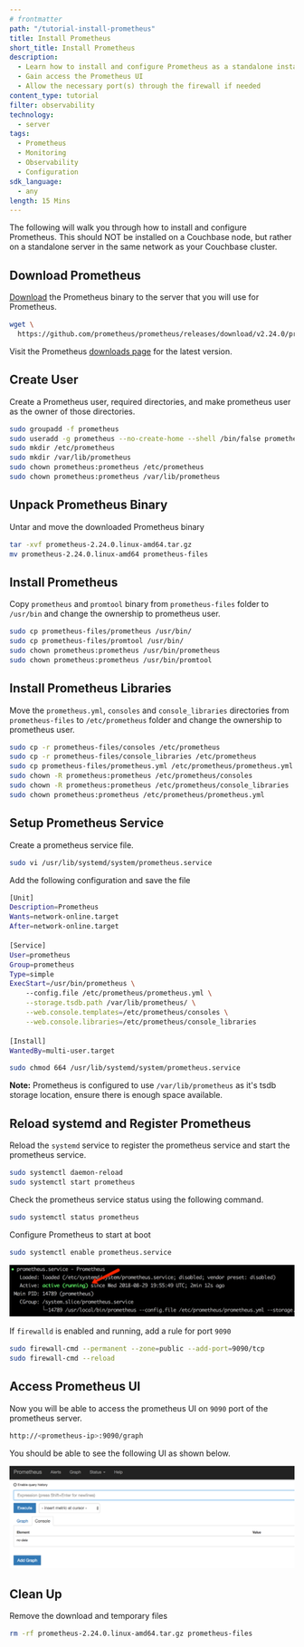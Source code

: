 ```yaml
---
# frontmatter
path: "/tutorial-install-prometheus"
title: Install Prometheus
short_title: Install Prometheus
description: 
  - Learn how to install and configure Prometheus as a standalone instance
  - Gain access the Prometheus UI
  - Allow the necessary port(s) through the firewall if needed
content_type: tutorial
filter: observability
technology: 
  - server
tags:
  - Prometheus
  - Monitoring
  - Observability
  - Configuration
sdk_language:
  - any
length: 15 Mins
---
```


The following will walk you through how to install and configure Prometheus. This should NOT be installed on a Couchbase node, but rather on a standalone server in the same network as your Couchbase cluster.

## Download Prometheus

[Download](https://github.com/prometheus/prometheus/releases/download/v2.24.0/prometheus-2.24.0.linux-amd64.tar.gz) the Prometheus binary to the server that you will use for Prometheus.

```bash
wget \
  https://github.com/prometheus/prometheus/releases/download/v2.24.0/prometheus-2.24.0.linux-amd64.tar.gz
```

Visit the Prometheus [downloads page](https://prometheus.io/download/) for the latest version.

## Create User

Create a Prometheus user, required directories, and make prometheus user as the owner of those directories.

```bash
sudo groupadd -f prometheus
sudo useradd -g prometheus --no-create-home --shell /bin/false prometheus
sudo mkdir /etc/prometheus
sudo mkdir /var/lib/prometheus
sudo chown prometheus:prometheus /etc/prometheus
sudo chown prometheus:prometheus /var/lib/prometheus
```

## Unpack Prometheus Binary

Untar and move the downloaded Prometheus binary

```bash
tar -xvf prometheus-2.24.0.linux-amd64.tar.gz
mv prometheus-2.24.0.linux-amd64 prometheus-files
```

## Install Prometheus

Copy `prometheus` and `promtool` binary from `prometheus-files` folder to `/usr/bin` and change the ownership to prometheus user.

```bash
sudo cp prometheus-files/prometheus /usr/bin/
sudo cp prometheus-files/promtool /usr/bin/
sudo chown prometheus:prometheus /usr/bin/prometheus
sudo chown prometheus:prometheus /usr/bin/promtool
```

## Install Prometheus Libraries

Move the `prometheus.yml`, `consoles` and `console_libraries` directories from `prometheus-files` to `/etc/prometheus` folder and change the ownership to prometheus user.

```bash
sudo cp -r prometheus-files/consoles /etc/prometheus
sudo cp -r prometheus-files/console_libraries /etc/prometheus
sudo cp prometheus-files/prometheus.yml /etc/prometheus/prometheus.yml
sudo chown -R prometheus:prometheus /etc/prometheus/consoles
sudo chown -R prometheus:prometheus /etc/prometheus/console_libraries
sudo chown prometheus:prometheus /etc/prometheus/prometheus.yml
```

## Setup Prometheus Service

Create a prometheus service file.

```bash
sudo vi /usr/lib/systemd/system/prometheus.service
```

Add the following configuration and save the file

```bash
[Unit]
Description=Prometheus
Wants=network-online.target
After=network-online.target

[Service]
User=prometheus
Group=prometheus
Type=simple
ExecStart=/usr/bin/prometheus \
    --config.file /etc/prometheus/prometheus.yml \
    --storage.tsdb.path /var/lib/prometheus/ \
    --web.console.templates=/etc/prometheus/consoles \
    --web.console.libraries=/etc/prometheus/console_libraries

[Install]
WantedBy=multi-user.target
```

```bash
sudo chmod 664 /usr/lib/systemd/system/prometheus.service
```

**Note:** Prometheus is configured to use `/var/lib/prometheus` as it's tsdb storage location, ensure there is enough space available.

## Reload systemd and Register Prometheus

Reload the `systemd` service to register the prometheus service and start the prometheus service.

```bash
sudo systemctl daemon-reload
sudo systemctl start prometheus
```

Check the prometheus service status using the following command.

```bash
sudo systemctl status prometheus
```

Configure Prometheus to start at boot

```bash
sudo systemctl enable prometheus.service
```

![Prometheus Status](./assets/prometheus-status.png)

If `firewalld` is enabled and running, add a rule for port `9090`

```bash
sudo firewall-cmd --permanent --zone=public --add-port=9090/tcp
sudo firewall-cmd --reload
```

## Access Prometheus UI

Now you will be able to access the prometheus UI on `9090` port of the prometheus server.

```bash
http://<prometheus-ip>:9090/graph
```

You should be able to see the following UI as shown below.

![Prometheus UI](./assets/prometheus-ui.png)

## Clean Up

Remove the download and temporary files

```bash
rm -rf prometheus-2.24.0.linux-amd64.tar.gz prometheus-files
```
